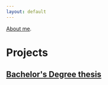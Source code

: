```yaml
---
layout: default
---
```


[About me](./pages/about.html).


# Projects 

## [Bachelor's Degree thesis](./pages/thesis.html)

